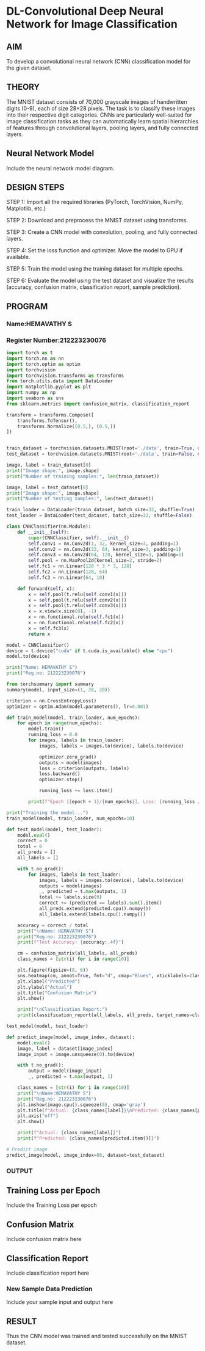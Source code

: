 # DL-Convolutional Deep Neural Network for Image Classification

## AIM
To develop a convolutional neural network (CNN) classification model for the given dataset.

## THEORY
The MNIST dataset consists of 70,000 grayscale images of handwritten digits (0-9), each of size 28×28 pixels. The task is to classify these images into their respective digit categories. CNNs are particularly well-suited for image classification tasks as they can automatically learn spatial hierarchies of features through convolutional layers, pooling layers, and fully connected layers.

## Neural Network Model
Include the neural network model diagram.

## DESIGN STEPS

STEP 1:
Import all the required libraries (PyTorch, TorchVision, NumPy, Matplotlib, etc.)

STEP 2:
Download and preprocess the MNIST dataset using transforms.

STEP 3:
Create a CNN model with convolution, pooling, and fully connected layers.

STEP 4:
Set the loss function and optimizer. Move the model to GPU if available.

STEP 5:
Train the model using the training dataset for multiple epochs.

STEP 6:
Evaluate the model using the test dataset and visualize the results (accuracy, confusion matrix, classification report, sample prediction).





## PROGRAM

### Name:HEMAVATHY S

### Register Number:212223230076

```python
import torch as t
import torch.nn as nn
import torch.optim as optim
import torchvision
import torchvision.transforms as transforms
from torch.utils.data import DataLoader
import matplotlib.pyplot as plt
import numpy as np
import seaborn as sns
from sklearn.metrics import confusion_matrix, classification_report

transform = transforms.Compose([
    transforms.ToTensor(),
    transforms.Normalize((0.5,), (0.5,))
])


train_dataset = torchvision.datasets.MNIST(root='./data', train=True, download=True, transform=transform)
test_dataset = torchvision.datasets.MNIST(root='./data', train=False, download=True, transform=transform)

image, label = train_dataset[0]
print("Image shape:", image.shape)
print("Number of training samples:", len(train_dataset))

image, label = test_dataset[0]
print("Image shape:", image.shape)
print("Number of testing samples:", len(test_dataset))

train_loader = DataLoader(train_dataset, batch_size=32, shuffle=True)
test_loader = DataLoader(test_dataset, batch_size=32, shuffle=False)

class CNNClassifier(nn.Module):
    def __init__(self):
        super(CNNClassifier, self).__init__()
        self.conv1 = nn.Conv2d(1, 32, kernel_size=3, padding=1)
        self.conv2 = nn.Conv2d(32, 64, kernel_size=3, padding=1)
        self.conv3 = nn.Conv2d(64, 128, kernel_size=3, padding=1)
        self.pool = nn.MaxPool2d(kernel_size=2, stride=2)
        self.fc1 = nn.Linear(128 * 3 * 3, 128)
        self.fc2 = nn.Linear(128, 64)
        self.fc3 = nn.Linear(64, 10)

    def forward(self, x):
        x = self.pool(t.relu(self.conv1(x)))
        x = self.pool(t.relu(self.conv2(x)))
        x = self.pool(t.relu(self.conv3(x)))
        x = x.view(x.size(0), -1)
        x = nn.functional.relu(self.fc1(x))
        x = nn.functional.relu(self.fc2(x))
        x = self.fc3(x)
        return x

model = CNNClassifier()
device = t.device("cuda" if t.cuda.is_available() else "cpu")
model.to(device)

print("Name: HEMAVATHY S")
print("Reg.no: 212223230076")

from torchsummary import summary
summary(model, input_size=(1, 28, 28))

criterion = nn.CrossEntropyLoss()
optimizer = optim.Adam(model.parameters(), lr=0.001)

def train_model(model, train_loader, num_epochs):
    for epoch in range(num_epochs):
        model.train()
        running_loss = 0.0
        for images, labels in train_loader:
            images, labels = images.to(device), labels.to(device)

            optimizer.zero_grad()
            outputs = model(images)
            loss = criterion(outputs, labels)
            loss.backward()
            optimizer.step()

            running_loss += loss.item()

        print(f"Epoch [{epoch + 1}/{num_epochs}], Loss: {running_loss / len(train_loader):.4f}")

print("Training the model...")
train_model(model, train_loader, num_epochs=10)

def test_model(model, test_loader):
    model.eval()
    correct = 0
    total = 0
    all_preds = []
    all_labels = []

    with t.no_grad():
        for images, labels in test_loader:
            images, labels = images.to(device), labels.to(device)
            outputs = model(images)
            _, predicted = t.max(outputs, 1)
            total += labels.size(0)
            correct += (predicted == labels).sum().item()
            all_preds.extend(predicted.cpu().numpy())
            all_labels.extend(labels.cpu().numpy())

    accuracy = correct / total
    print("\nName: HEMAVATHY S")
    print("Reg.no: 212223230076")
    print(f"Test Accuracy: {accuracy:.4f}")

    cm = confusion_matrix(all_labels, all_preds)
    class_names = [str(i) for i in range(10)]

    plt.figure(figsize=(8, 6))
    sns.heatmap(cm, annot=True, fmt="d", cmap="Blues", xticklabels=class_names, yticklabels=class_names)
    plt.xlabel("Predicted")
    plt.ylabel("Actual")
    plt.title("Confusion Matrix")
    plt.show()

    print("\nClassification Report:")
    print(classification_report(all_labels, all_preds, target_names=class_names))

test_model(model, test_loader)

def predict_image(model, image_index, dataset):
    model.eval()
    image, label = dataset[image_index]
    image_input = image.unsqueeze(0).to(device)

    with t.no_grad():
        output = model(image_input)
        _, predicted = t.max(output, 1)

    class_names = [str(i) for i in range(10)]
    print("\nName:HEMAVATHY S")
    print("Reg.no: 212223230076")
    plt.imshow(image.cpu().squeeze(0), cmap='gray')
    plt.title(f"Actual: {class_names[label]}\nPredicted: {class_names[predicted.item()]}")
    plt.axis("off")
    plt.show()

    print(f"Actual: {class_names[label]}")
    print(f"Predicted: {class_names[predicted.item()]}")

# Predict image
predict_image(model, image_index=80, dataset=test_dataset)


```

### OUTPUT

## Training Loss per Epoch

Include the Training Loss per epoch

## Confusion Matrix

Include confusion matrix here

## Classification Report
Include classification report here

### New Sample Data Prediction
Include your sample input and output here

## RESULT
Thus the CNN model was trained and tested successfully on the MNIST dataset.
